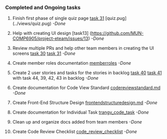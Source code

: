 ### Completed and Ongoing tasks

1. Finish first phase of single quiz page [task 31](https://github.com/MUN-COMP6905/project-eteam/issues/31) [quiz.pug] (../views/quiz.pug) *-Done*

2. Help with creating UI design [task13] (https://github.com/MUN-COMP6905/project-eteam/issues/13) *-Done*

3. Review multiple PRs and help other team members in creating the UI screens [task 30](https://github.com/MUN-COMP6905/project-eteam/pull/59) [task 31](https://github.com/MUN-COMP6905/project-eteam/issues/31) *-Done*

4. Create member roles documentation [memberroles](/memberroles.md) *-Done*

5. Create 2 user stories and tasks for the stories in backlog [task 40](https://github.com/MUN-COMP6905/project-eteam/issues/40) [task 41](https://github.com/MUN-COMP6905/project-eteam/issues/41) with task 44, 39, 42, 43 in backlog *-Done*

6. Create documentation for Code View Standard  [codereviewstandard.md](../doc/codereviewstandard.md) *-Done*

7. Create Front-End Structure Design  [frontendstructuredesign.md](../doc/frontendstructuredesign.md) *-Done*

8. Create documentation for Individual Task [trangv_code_task](../doc/individual_submission/trangv_code_task.md) *-Done*

9. Clean up and organize docs added from team members *-Done*

10. Create Code Review Checklist [code_review_checklist](../doc/codereviewchecklist.md) *-Done*